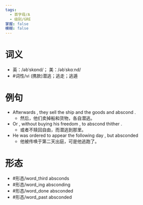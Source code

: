 ```yaml
---
tags:
  - 首字母/A
  - 级别/GRE
掌握: false
模糊: false
---
```

# 词义
- 英：/əbˈskɒnd/； 美：/əbˈskɑːnd/
- #词性/vi  (携款)潜逃；逃走；逃遁
# 例句
- Afterwards , they sell the ship and the goods and abscond .
	- 然后，他们卖掉船和货物，各自潜逃。
- Or , without buying his freedom , to abscond thither .
	- 或者不赎回自由，而潜逃到那里。
- He was ordered to appear the following day , but absconded
	- 他被传唤于第二天出庭，可是他逃跑了。
# 形态
- #形态/word_third absconds
- #形态/word_ing absconding
- #形态/word_done absconded
- #形态/word_past absconded
